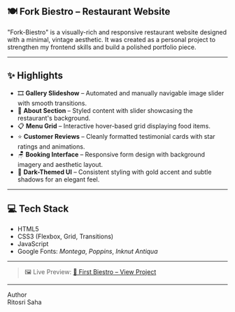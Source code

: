 ## 🍽️ Fork Biestro – Restaurant Website

"Fork-Biestro" is a visually-rich and responsive restaurant website designed with a minimal, vintage aesthetic. It was created as a personal project to strengthen my frontend skills and build a polished portfolio piece.

---

## ✨ Highlights

- 🎞️ **Gallery Slideshow** – Automated and manually navigable image slider with smooth transitions.
- 🧾 **About Section** – Styled content with slider showcasing the restaurant's background.
- 📋 **Menu Grid** – Interactive hover-based grid displaying food items.
- ⭐ **Customer Reviews** – Cleanly formatted testimonial cards with star ratings and animations.
- 🪑 **Booking Interface** – Responsive form design with background imagery and aesthetic layout.
- 🌙 **Dark-Themed UI** – Consistent styling with gold accent and subtle shadows for an elegant feel.

---

## 💻 Tech Stack

- HTML5  
- CSS3 (Flexbox, Grid, Transitions)  
- JavaScript  
- Google Fonts: *Montega*, *Poppins*, *Inknut Antiqua*

---


> 🖼️ Live Preview:
[🔗 First Biestro – View Project](https://ritosri-saha.github.io/Fork-Biestro/) 

---
Author<br>
Ritosri Saha


